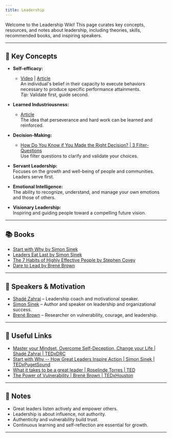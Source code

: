 ```yaml
---
title: Leadership
---
```


Welcome to the Leadership Wiki! This page curates key concepts, resources, and notes about leadership, including theories, skills, recommended books, and inspiring speakers.

---

## 🧠 Key Concepts

- **Self-efficacy:**  
  - [Video](https://www.youtube.com/shorts/7NWRhAR50Po) | [Article](https://www.linkedin.com/feed/update/urn:li:activity:7294634803088306176/)  
  An individual's belief in their capacity to execute behaviors necessary to produce specific performance attainments.  
  *Tip:* Validate first, guide second.

- **Learned Industriousness:**  
  - [Article](https://www.linkedin.com/posts/shadezahrai_motivation-performance-peakperformance-activity-7293493401193259008-OPKp/?rcm=ACoAAA1njjoBteyQMexphm6n8MtolQDjIfrjByQ)  
  The idea that perseverance and hard work can be learned and reinforced.

- **Decision-Making:**  
  - [How Do You Know if You Made the Right Decision? | 3 Filter-Questions](https://www.youtube.com/watch?v=VsZwZFUsY0w)  
  Use filter questions to clarify and validate your choices.

- **Servant Leadership:**  
  Focuses on the growth and well-being of people and communities. Leaders serve first.

- **Emotional Intelligence:**  
  The ability to recognize, understand, and manage your own emotions and those of others.

- **Visionary Leadership:**  
  Inspiring and guiding people toward a compelling future vision.

---

## 📚 Books

- [Start with Why by Simon Sinek](https://simonsinek.com/books/start-with-why/)
- [Leaders Eat Last by Simon Sinek](https://simonsinek.com/books/leaders-eat-last/)
- [The 7 Habits of Highly Effective People by Stephen Covey](https://www.franklincovey.com/the-7-habits/)
- [Dare to Lead by Brené Brown](https://brenebrown.com/book/dare-to-lead/)

---

## 🎤 Speakers & Motivation

- [Shadé Zahrai](https://www.shadezahrai.com/) – Leadership coach and motivational speaker.
- [Simon Sinek](https://simonsinek.com/) – Author and speaker on leadership and organizational success.
- [Brené Brown](https://brenebrown.com/) – Researcher on vulnerability, courage, and leadership.

---

## 🔗 Useful Links

- [Master your Mindset, Overcome Self-Deception, Change your Life | Shadé Zahrai | TEDxDRC](https://www.youtube.com/watch?v=4AzpmZ7AjaQ)
- [Start with Why -- How Great Leaders Inspire Action | Simon Sinek | TEDxPugetSound](https://www.youtube.com/watch?v=u4ZoJKF_VuA)
- [What it takes to be a great leader | Roselinde Torres | TED](https://www.ted.com/talks/roselinde_torres_what_it_takes_to_be_a_great_leader)
- [The Power of Vulnerability | Brené Brown | TEDxHouston](https://www.ted.com/talks/brene_brown_the_power_of_vulnerability)

---

## 📝 Notes

- Great leaders listen actively and empower others.
- Leadership is about influence, not authority.
- Authenticity and vulnerability build trust.
- Continuous learning and self-reflection are essential for growth.

---
